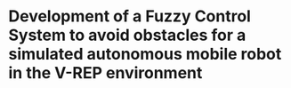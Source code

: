 # Development of a Fuzzy Control System to avoid obstacles for a simulated autonomous mobile robot in the V-REP environment
